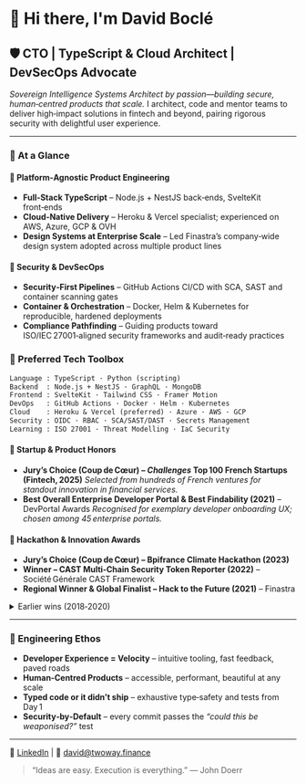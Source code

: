 # 👋 Hi there, I'm **David Boclé**

## 🛡 CTO | TypeScript & Cloud Architect | DevSecOps Advocate

*Sovereign Intelligence Systems Architect by passion—building secure, human‑centred products that scale.* I architect, code and mentor teams to deliver high‑impact solutions in fintech and beyond, pairing rigorous security with delightful user experience.

---

### 🌟 At a Glance

#### 🚀 Platform‑Agnostic Product Engineering

* **Full‑Stack TypeScript** – Node.js + NestJS back‑ends, SvelteKit front‑ends
* **Cloud‑Native Delivery** – Heroku & Vercel specialist; experienced on AWS, Azure, GCP & OVH
* **Design Systems at Enterprise Scale** – Led Finastra’s company‑wide design system adopted across multiple product lines

#### 🔐 Security & DevSecOps

* **Security‑First Pipelines** – GitHub Actions CI/CD with SCA, SAST and container scanning gates
* **Container & Orchestration** – Docker, Helm & Kubernetes for reproducible, hardened deployments
* **Compliance Pathfinding** – Guiding products toward ISO/IEC 27001‑aligned security frameworks and audit‑ready practices

### 🔧 Preferred Tech Toolbox

```txt
Language : TypeScript · Python (scripting)
Backend  : Node.js + NestJS · GraphQL · MongoDB
Frontend : SvelteKit · Tailwind CSS · Framer Motion
DevOps   : GitHub Actions · Docker · Helm · Kubernetes
Cloud    : Heroku & Vercel (preferred) · Azure · AWS · GCP
Security : OIDC · RBAC · SCA/SAST/DAST · Secrets Management
Learning : ISO 27001 · Threat Modelling · IaC Security
```

#### 🏅 Startup & Product Honors

* **Jury’s Choice (Coup de Cœur) – *Challenges* Top 100 French Startups (Fintech, 2025)**
  *Selected from hundreds of French ventures for standout innovation in financial services.*
* **Best Overall Enterprise Developer Portal & Best Findability (2021)** – DevPortal Awards
  *Recognised for exemplary developer onboarding UX; chosen among 45 enterprise portals.*

#### 🚀 Hackathon & Innovation Awards

* **Jury’s Choice (Coup de Cœur) – Bpifrance Climate Hackathon (2023)**
* **Winner – CAST Multi‑Chain Security Token Reporter (2022)** – Société Générale CAST Framework
* **Regional Winner & Global Finalist – Hack to the Future (2021)** – Finastra

<details>
<summary>Earlier wins (2018‑2020)</summary>

* **Overall Winner – Hack to the Future (2019)** – Finastra
* **2<sup>nd</sup> place – Fintech Machine Learning Hackathon (2019)** – SocGen × Finastra
* **“Best Business Idea” – Super Hacka FY18** – Finastra internal finale, London

</details>

---

### 🌱 Engineering Ethos

* **Developer Experience = Velocity** – intuitive tooling, fast feedback, paved roads
* **Human‑Centred Products** – accessible, performant, beautiful at any scale
* **Typed code or it didn’t ship** – exhaustive type‑safety and tests from Day 1
* **Security‑by‑Default** – every commit passes the *“could this be weaponised?”* test

---

💼 [LinkedIn](https://linkedin.com/in/davidbocle) | 📧 [david@twoway.finance](mailto:david@twoway.finance)

> “Ideas are easy. Execution is everything.” — John Doerr
